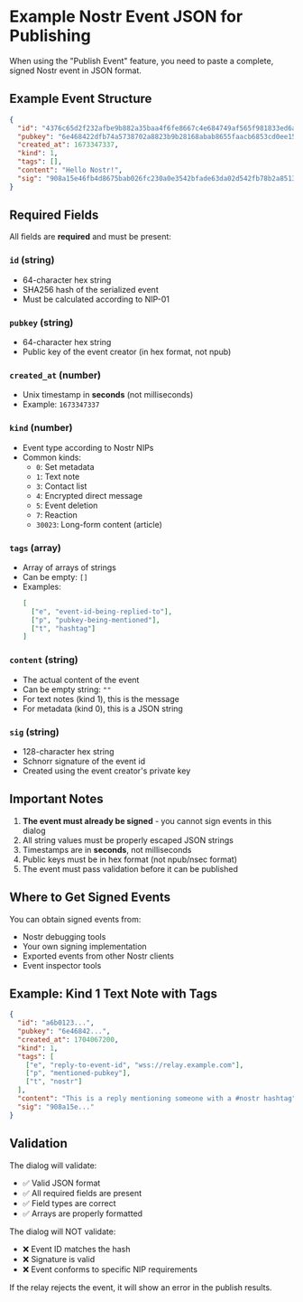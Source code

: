 # Example Nostr Event JSON for Publishing

When using the "Publish Event" feature, you need to paste a complete, signed Nostr event in JSON format.

## Example Event Structure

```json
{
  "id": "4376c65d2f232afbe9b882a35baa4f6fe8667c4e684749af565f981833ed6a65",
  "pubkey": "6e468422dfb74a5738702a8823b9b28168abab8655faacb6853cd0ee15deee93",
  "created_at": 1673347337,
  "kind": 1,
  "tags": [],
  "content": "Hello Nostr!",
  "sig": "908a15e46fb4d8675bab026fc230a0e3542bfade63da02d542fb78b2a8513fcd0092619a2c8c1221e581946e0191f2af505dfdf8657a414dbca329186f009262"
}
```

## Required Fields

All fields are **required** and must be present:

### `id` (string)
- 64-character hex string
- SHA256 hash of the serialized event
- Must be calculated according to NIP-01

### `pubkey` (string)
- 64-character hex string
- Public key of the event creator (in hex format, not npub)

### `created_at` (number)
- Unix timestamp in **seconds** (not milliseconds)
- Example: `1673347337`

### `kind` (number)
- Event type according to Nostr NIPs
- Common kinds:
  - `0`: Set metadata
  - `1`: Text note
  - `3`: Contact list
  - `4`: Encrypted direct message
  - `5`: Event deletion
  - `7`: Reaction
  - `30023`: Long-form content (article)

### `tags` (array)
- Array of arrays of strings
- Can be empty: `[]`
- Examples:
  ```json
  [
    ["e", "event-id-being-replied-to"],
    ["p", "pubkey-being-mentioned"],
    ["t", "hashtag"]
  ]
  ```

### `content` (string)
- The actual content of the event
- Can be empty string: `""`
- For text notes (kind 1), this is the message
- For metadata (kind 0), this is a JSON string

### `sig` (string)
- 128-character hex string
- Schnorr signature of the event id
- Created using the event creator's private key

## Important Notes

1. **The event must already be signed** - you cannot sign events in this dialog
2. All string values must be properly escaped JSON strings
3. Timestamps are in **seconds**, not milliseconds
4. Public keys must be in hex format (not npub/nsec format)
5. The event must pass validation before it can be published

## Where to Get Signed Events

You can obtain signed events from:
- Nostr debugging tools
- Your own signing implementation
- Exported events from other Nostr clients
- Event inspector tools

## Example: Kind 1 Text Note with Tags

```json
{
  "id": "a6b0123...",
  "pubkey": "6e46842...",
  "created_at": 1704067200,
  "kind": 1,
  "tags": [
    ["e", "reply-to-event-id", "wss://relay.example.com"],
    ["p", "mentioned-pubkey"],
    ["t", "nostr"]
  ],
  "content": "This is a reply mentioning someone with a #nostr hashtag",
  "sig": "908a15e..."
}
```

## Validation

The dialog will validate:
- ✅ Valid JSON format
- ✅ All required fields are present
- ✅ Field types are correct
- ✅ Arrays are properly formatted

The dialog will NOT validate:
- ❌ Event ID matches the hash
- ❌ Signature is valid
- ❌ Event conforms to specific NIP requirements

If the relay rejects the event, it will show an error in the publish results.
